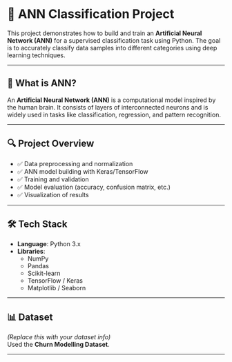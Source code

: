 # 🤖 ANN Classification Project

This project demonstrates how to build and train an **Artificial Neural Network (ANN)** for a supervised classification task using Python. The goal is to accurately classify data samples into different categories using deep learning techniques.

---

## 🧠 What is ANN?

An **Artificial Neural Network (ANN)** is a computational model inspired by the human brain. It consists of layers of interconnected neurons and is widely used in tasks like classification, regression, and pattern recognition.

---

## 🔍 Project Overview

- ✅ Data preprocessing and normalization
- ✅ ANN model building with Keras/TensorFlow
- ✅ Training and validation
- ✅ Model evaluation (accuracy, confusion matrix, etc.)
- ✅ Visualization of results

---

## 🛠️ Tech Stack

- **Language**: Python 3.x  
- **Libraries**:
  - NumPy
  - Pandas
  - Scikit-learn
  - TensorFlow / Keras
  - Matplotlib / Seaborn

---

## 📊 Dataset

*(Replace this with your dataset info)*  
Used the **Churn Modelling Dataset**.

---
